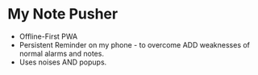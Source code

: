 # My Note Pusher
* Offline-First PWA 
* Persistent Reminder on my phone - to overcome ADD weaknesses of normal alarms and notes. 
* Uses noises AND popups. 
